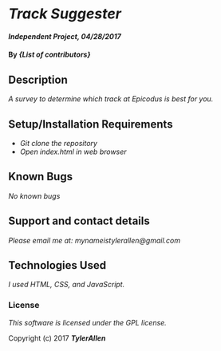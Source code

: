 # _Track Suggester_

#### _Independent Project, 04/28/2017_

#### By _**{List of contributors}**_

## Description

_A survey to determine which track at Epicodus is best for you._

## Setup/Installation Requirements

* _Git clone the repository_
* _Open index.html in web browser_



## Known Bugs

_No known bugs_

## Support and contact details

_Please email me at: mynameistylerallen@gmail.com_

## Technologies Used

_I used HTML, CSS, and JavaScript._

### License

*This software is licensed under the GPL license.*

Copyright (c) 2017 **_TylerAllen_**
